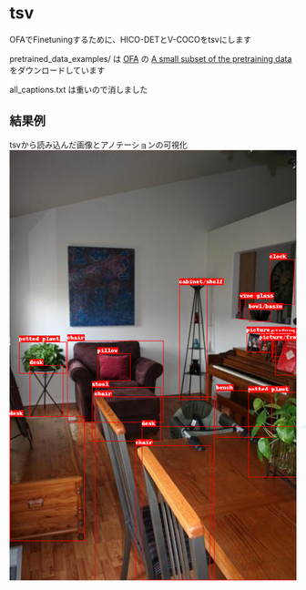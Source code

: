 # tsv
OFAでFinetuningするために、HICO-DETとV-COCOをtsvにします

pretrained_data_examples/ は
[OFA](https://github.com/OFA-Sys/OFA/) の 
[A small subset of the pretraining data](https://ofa-beijing.oss-cn-beijing.aliyuncs.com/datasets/pretrain_data/pretrain_data_examples.zip) をダウンロードしています

all_captions.txt は重いので消しました

## 結果例

tsvから読み込んだ画像とアノテーションの可視化
![](outputs/12.png)